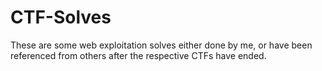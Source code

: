 # CTF-Solves
These are some web exploitation solves either done by me, or have been referenced from others after the respective CTFs have ended.
